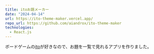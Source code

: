```yaml
---
title: itoお題メーカー
date: "2024-04-14"
url: https://ito-theme-maker.vercel.app/
repo_url: https://github.com/aiandrox/ito-theme-maker
technologies:
  - React.js
---
```


ボードゲームの[ito](https://arclightgames.jp/product/ito/)が好きなので、お題を一覧で見れるアプリを作りました。
